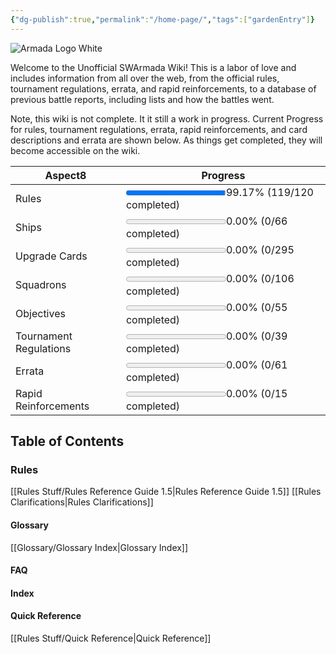 ```yaml
---
{"dg-publish":true,"permalink":"/home-page/","tags":["gardenEntry"]}
---
```


![Armada Logo White](https://a.l3n.co/i/z4zVac.webp)

Welcome to the Unofficial SWArmada Wiki! This is a labor of love and includes information from all over the web, from the official rules, tournament regulations, errata, and rapid reinforcements, to a database of previous battle reports, including lists and how the battles went.

Note, this wiki is not complete. It it still a work in progress. Current Progress for rules, tournament regulations, errata, rapid reinforcements, and card descriptions and errata are shown below. As things get completed, they will become accessible on the wiki.


<div><table class="dataview table-view-table"><thead class="table-view-thead"><tr class="table-view-tr-header"><th class="table-view-th"><span>Aspect</span><span class="dataview small-text">8</span></th><th class="table-view-th"><span>Progress</span></th></tr></thead><tbody class="table-view-tbody"><tr><td><span>Rules</span></td><td><span><progress style="color: green" max="100" value="99.17"></progress><span>99.17% (119/120 completed)</span></span></td></tr><tr><td><span>Ships</span></td><td><span><progress style="color: orange" max="100" value="0.00"></progress><span>0.00% (0/66 completed)</span></span></td></tr><tr><td><span>Upgrade Cards</span></td><td><span><progress style="color: orange" max="100" value="0.00"></progress><span>0.00% (0/295 completed)</span></span></td></tr><tr><td><span>Squadrons</span></td><td><span><progress style="color: orange" max="100" value="0.00"></progress><span>0.00% (0/106 completed)</span></span></td></tr><tr><td><span>Objectives</span></td><td><span><progress style="color: orange" max="100" value="0.00"></progress><span>0.00% (0/55 completed)</span></span></td></tr><tr><td><span>Tournament Regulations</span></td><td><span><progress style="color: orange" max="100" value="0.00"></progress><span>0.00% (0/39 completed)</span></span></td></tr><tr><td><span>Errata</span></td><td><span><progress style="color: orange" max="100" value="0.00"></progress><span>0.00% (0/61 completed)</span></span></td></tr><tr><td><span>Rapid Reinforcements</span></td><td><span><progress style="color: orange" max="100" value="0.00"></progress><span>0.00% (0/15 completed)</span></span></td></tr></tbody></table></div>

## Table of Contents

### Rules

[[Rules Stuff/Rules Reference Guide 1.5\|Rules Reference Guide 1.5]]
[[Rules Clarifications\|Rules Clarifications]]

#### Glossary

[[Glossary/Glossary Index\|Glossary Index]]

#### FAQ

#### Index

#### Quick Reference

[[Rules Stuff/Quick Reference\|Quick Reference]]
